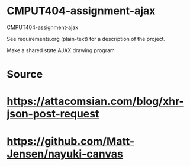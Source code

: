 CMPUT404-assignment-ajax
==============================

CMPUT404-assignment-ajax

See requirements.org (plain-text) for a description of the project.

Make a shared state AJAX drawing program

Source 
========================
# https://attacomsian.com/blog/xhr-json-post-request
# https://github.com/Matt-Jensen/nayuki-canvas


